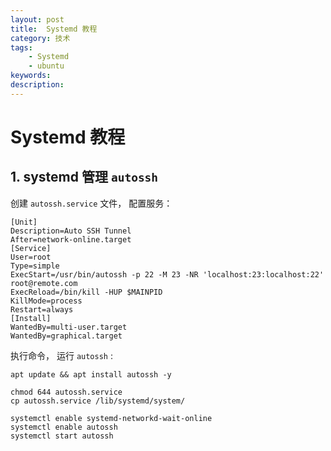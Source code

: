 ```yaml
---
layout: post
title:  Systemd 教程
category: 技术
tags:  
    - Systemd
    - ubuntu
keywords: 
description: 
---
```


# Systemd 教程

## 1. systemd 管理 `autossh`

创建 `autossh.service` 文件， 配置服务：

```
[Unit]
Description=Auto SSH Tunnel
After=network-online.target
[Service]
User=root
Type=simple
ExecStart=/usr/bin/autossh -p 22 -M 23 -NR 'localhost:23:localhost:22' root@remote.com
ExecReload=/bin/kill -HUP $MAINPID
KillMode=process
Restart=always
[Install]
WantedBy=multi-user.target
WantedBy=graphical.target

```

执行命令， 运行 `autossh` :

```
apt update && apt install autossh -y

chmod 644 autossh.service
cp autossh.service /lib/systemd/system/

systemctl enable systemd-networkd-wait-online
systemctl enable autossh
systemctl start autossh

```
